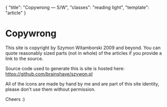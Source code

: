 {
  "title":    "Copywrong — S/W",
  "classes":  "reading light",
  "template": "article"
}

# Copywrong

This site is copyright by Szymon Witamborski 2009 and beyond.
You can quote reasonably sized parts (not in whole) of the articles if you provide a link to the source.

Source code used to generate this is site is hosted here:
https://github.com/brainshave/szywon.pl

All of the icons are made by hand by me and are part of this site
identity, please don't use them without permission.

Cheers :)
